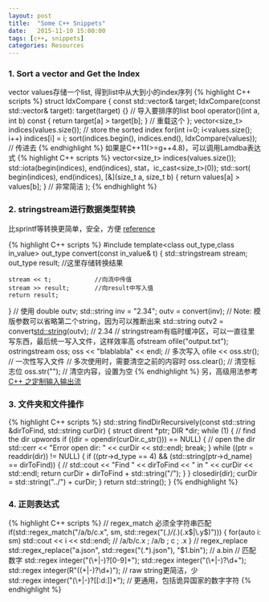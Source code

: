 ```yaml
---
layout: post
title:  "Some C++ Snippets"
date:   2015-11-10 15:00:00
tags: [c++, snippets]
categories: Resources
---
```


### 1. Sort a vector and Get the Index
vector<float> values存储一个list, 得到list中从大到小的index序列
{% highlight C++ scripts %}
struct IdxCompare {
    const std::vector<float>& target;
    IdxCompare(const std::vector<float>& target): target(target) {}  // 导入要排序的list
    bool operator()(int a, int b) const { return target[a] > target[b]; }  // 重载这个
};
vector<size_t> indices(values.size());  // store the sorted index
for(int i=0; i<values.size(); i++)
    indices[i] = i;
sort(indices.begin(), indices.end(), IdxCompare(values));  // 传进去
{% endhighlight %}
如果是C++11(>=g++4.8)，可以调用Lamdba表达式
{% highlight C++ scripts %}
vector<size_t> indices(values.size());
std::iota(begin(indices), end(indices), stat，ic_cast<size_t>(0));
std::sort(
	begin(indices), end(indices),
	[&](size_t a, size_t b) { return values[a] > values[b]; }  // 非常简洁
);
{% endhighlight %}

### 2. stringstream进行数据类型转换
比sprintf等转换更简单，安全，方便 
[reference](https://blog.csdn.net/puppylpg/article/details/51260100)

{% highlight C++ scripts %}
#include <sstream>
template<class out_type,class in_value>
out_type convert(const in_value& t)
{
    std::stringstream stream;
    out_type result;        //这里存储转换结果
    
    stream << t;            //向流中传值
    stream >> result;       //向result中写入值
    return result;
}
// 使用
double outv;
std::string inv = "2.34";
outv = convert<double>(inv);  // Note: 模版参数可以省略第二个string，因为可以推断出来
std::string outv2 = convert<std::string>(outv);  // 2.34
// stringstream有临时缓冲区，可以一直往里写东西，最后统一写入文件，这样效率高
ofstream ofile("output.txt");
ostringstream oss;
oss << "blablabla" << endl;  // 多次写入
ofile << oss.str();  // 一次性写入文件
// 多次使用时，需要清空之前的内容时
oss.clear();  // 清空标志位
oss.str("");  // 清空内容，设置为空
{% endhighlight %}
另，高级用法参考[C++ 之定制输入输出流](http://kaiyuan.me/2017/06/22/custom-streambuf/)

### 3. 文件夹和文件操作
{% highlight C++ scripts %}
std::string findDirRecursively(const std::string &dirToFind, std::string curDir) {
    struct dirent *ptr;
    DIR *dir;
    while (1) {                                         // find the dir upwords
        if ((dir = opendir(curDir.c_str())) == NULL) {  // open the dir
            std::cerr << "Error open dir: " << curDir << std::endl;
            break;
        }
        while ((ptr = readdir(dir)) != NULL) {
            if ((ptr->d_type == 4) && (std::string(ptr->d_name) == dirToFind)) {
                // std::cout << "Find " << dirToFind << " in " << curDir << std::endl;
                return curDir + dirToFind + std::string("/");
            }
        }
        closedir(dir);
        curDir = std::string("../") + curDir;
    }
    return std::string();
}
{% endhighlight %}

### 4. 正则表达式
{% highlight C++ scripts %}
// regex_match  必须全字符串匹配
if(std::regex_match("/a/b/c.x", sm, std::regex("(.*)\/(.*)(\.x$|\.y$)"))) {
    for(auto i: sm)  std::cout << i << std::endl;  // /a/b/c.x ; /a/b ; c ; .x
}
// regex_replace
std::regex_replace("a.json", std::regex("(.*)\.json"), "$1.bin");  // a.bin
// 匹配数字
std::regex integer("(\\+|-)?[0-9]+");
std::regex integer("(\\+|-)?\\d+");
std::regex integer(R"((\+|-)?\d+)");  // raw string更简洁，少\
std::regex integer("(\\+|-)?[[:d:]]+");  // 更通用，包括诡异国家的数字字符
{% endhighlight %}
